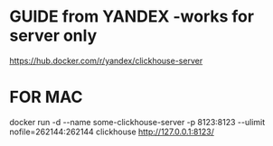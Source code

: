 # GUIDE from YANDEX -works for server only
https://hub.docker.com/r/yandex/clickhouse-server

# FOR MAC
docker run -d --name some-clickhouse-server -p 8123:8123 --ulimit nofile=262144:262144 clickhouse
http://127.0.0.1:8123/

